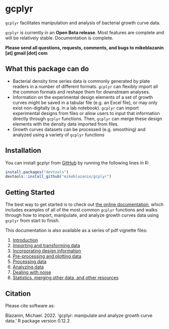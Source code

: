 
<!-- README.md is generated from README.Rmd. Please edit that file -->
<!--
You'll still need to render `README.Rmd` regularly, to keep `README.md` up-to-date. `devtools::build_readme()` is handy for this. You could also use GitHub Actions to re-render `README.Rmd` every time you push. An example workflow can be found here: <https://github.com/r-lib/actions/tree/v1/examples>.

You can also embed plots in R chunks. In that case, don't forget to commit and push the resulting figure files, so they display on GitHub and CRAN.
-->

# gcplyr

<!-- badges: start -->
<!-- badges: end -->

`gcplyr` facilitates manipulation and analysis of bacterial growth curve
data.

`gcplyr` is currently in an **Open Beta release**. Most features are
complete and will be relatively stable. Documentation is complete.

**Please send all questions, requests, comments, and bugs to
mikeblazanin \[at\] gmail \[dot\] com**

## What this package can do

- Bacterial density time series data is commonly generated by plate
  readers in a number of different formats. `gcplyr` can flexibly import
  all the common formats and reshape them for downstream analyses.
- Information on the experimental design elements of a set of growth
  curves might be saved in a tabular file (e.g. an Excel file), or may
  only exist non-digitally (e.g. in a lab notebook). `gcplyr` can import
  experimental designs from files or allow users to input that
  information directly through `gcplyr` functions. Then, `gcplyr` can
  merge these design elements with the density data imported from files.
- Growth curves datasets can be processed (e.g. smoothing) and analyzed
  using a variety of `gcplyr` functions

## Installation

You can install gcplyr from
[GitHub](https://github.com/mikeblazanin/gcplyr/) by running the
following lines in R:

``` r
install.packages("devtools")
devtools::install_github("mikeblazanin/gcplyr")
```

## Getting Started

The best way to get started is to check out [the online
documentation](https://mikeblazanin.github.io/gcplyr/), which includes
examples of all of the most common `gcplyr` functions and walks through
how to import, manipulate, and analyze growth curves data using `gcplyr`
from start to finish.

This documentation is also available as a series of pdf vignette files:

1.  [Introduction](./vignettes/gcplyr.pdf)
2.  [Importing and transforming data](./vignettes/import_transform.pdf)
3.  [Incorporating design
    information](./vignettes/incorporate_designs.pdf)
4.  [Pre-processing and plotting data](./vignettes/preprocess_plot.pdf)
5.  [Processing data](./vignettes/process.pdf)
6.  [Analyzing data](./vignettes/analyze.pdf)
7.  [Dealing with noise](./vignettes/noise.pdf)
8.  [Statistics, merging other data, and other
    resources](./vignettes/conclusion.pdf)

## Citation

Please cite software as:

Blazanin, Michael. 2022. ‘gcplyr: manipulate and analyze growth curve
data.’ R package version 0.12.2
